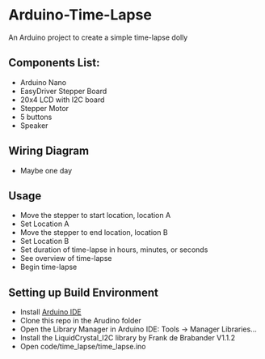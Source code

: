 # Arduino-Time-Lapse
An Arduino project to create a simple time-lapse dolly

## Components List:
* Arduino Nano
* EasyDriver Stepper Board
* 20x4 LCD with I2C board
* Stepper Motor
* 5 buttons
* Speaker

## Wiring Diagram
* Maybe one day

## Usage
* Move the stepper to start location, location A
* Set Location A
* Move the stepper to end location, location B
* Set Location B
* Set duration of time-lapse in hours, minutes, or seconds
* See overview of time-lapse
* Begin time-lapse

## Setting up Build Environment
* Install [Arduino IDE](https://www.arduino.cc/en/Main/Software)
* Clone this repo in the Arudino folder
* Open the Library Manager in Arduino IDE: Tools -> Manager Libraries...
* Install the LiquidCrystal_I2C library by Frank de Brabander V1.1.2
* Open code/time_lapse/time_lapse.ino
